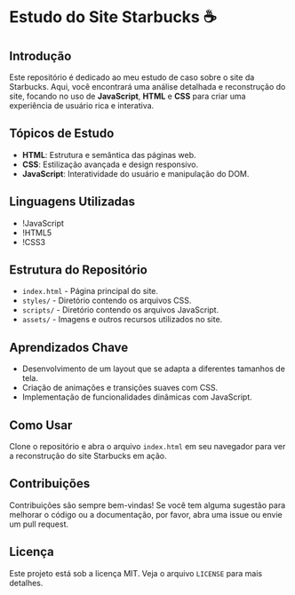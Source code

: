 # Estudo do Site Starbucks ☕️

## Introdução

Este repositório é dedicado ao meu estudo de caso sobre o site da Starbucks. Aqui, você encontrará uma análise detalhada e reconstrução do site, focando no uso de **JavaScript**, **HTML** e **CSS** para criar uma experiência de usuário rica e interativa.

## Tópicos de Estudo

- **HTML**: Estrutura e semântica das páginas web.
- **CSS**: Estilização avançada e design responsivo.
- **JavaScript**: Interatividade do usuário e manipulação do DOM.

## Linguagens Utilizadas

- !JavaScript
- !HTML5
- !CSS3

## Estrutura do Repositório

- `index.html` - Página principal do site.
- `styles/` - Diretório contendo os arquivos CSS.
- `scripts/` - Diretório contendo os arquivos JavaScript.
- `assets/` - Imagens e outros recursos utilizados no site.

## Aprendizados Chave

- Desenvolvimento de um layout que se adapta a diferentes tamanhos de tela.
- Criação de animações e transições suaves com CSS.
- Implementação de funcionalidades dinâmicas com JavaScript.

## Como Usar

Clone o repositório e abra o arquivo `index.html` em seu navegador para ver a reconstrução do site Starbucks em ação.

## Contribuições

Contribuições são sempre bem-vindas! Se você tem alguma sugestão para melhorar o código ou a documentação, por favor, abra uma issue ou envie um pull request.

## Licença

Este projeto está sob a licença MIT. Veja o arquivo `LICENSE` para mais detalhes.
